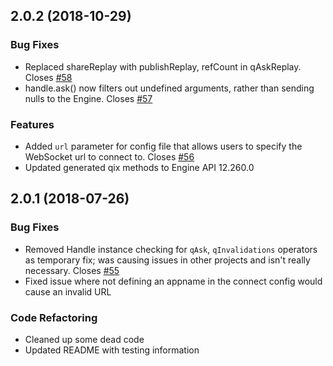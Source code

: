 ## 2.0.2 (2018-10-29)

### Bug Fixes
* Replaced shareReplay with publishReplay, refCount in qAskReplay. Closes [#58](https://github.com/axisgroup/RxQ/issues/58)
* handle.ask() now filters out undefined arguments, rather than sending nulls to the Engine. Closes [#57](https://github.com/axisgroup/RxQ/issues/57)

### Features
* Added `url` parameter for config file that allows users to specify the WebSocket url to connect to. Closes [#56](https://github.com/axisgroup/RxQ/issues/56)
* Updated generated qix methods to Engine API 12.260.0

## 2.0.1 (2018-07-26)

### Bug Fixes
* Removed Handle instance checking for `qAsk`, `qInvalidations` operators as temporary fix; was causing issues in other projects and isn't really necessary. Closes [#55](https://github.com/axisgroup/RxQ/issues/55)
* Fixed issue where not defining an appname in the connect config would cause an invalid URL

### Code Refactoring
* Cleaned up some dead code
* Updated README with testing information